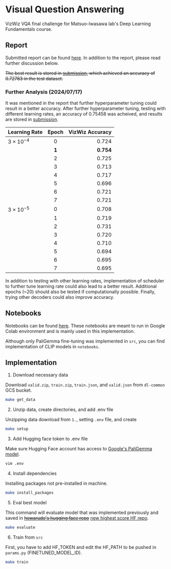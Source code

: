 # Visual Question Answering

VizWiz VQA final challenge for Matsuo-Iwasawa lab's Deep Learning Fundamentals course.

## Report
Submitted report can be found [here](report/report.pdf).
In addition to the report, please read further discussion below.

~~The best result is stored in [submission](submission/submitted.npy), which achieved an accuracy of 0.72783 in the test dataset.~~

### Further Analysis (2024/07/17)
It was mentioned in the report that further hyperparameter tuning could result in a better accuracy.
After further hyperparameter tuning, testing with different learning rates, an accuracy of 0.75458 was acheived, and results are stored in [submission](submission/new_submitted.npy).

| Learning Rate | Epoch |VizWiz Accuracy  |
| ------------- |:-------------:| -----:|
|$3 \times 10^{-4}$| 0 |0.724|
||**1**|**0.754**|
||2|0.725|
||3|0.713|
||4|0.717|
||5|0.696|
||6|0.721|
||7|0.721|
|$3 \times 10^{-5}$| 0 |0.708|
||1|0.719|
||2|0.731|
||3|0.720|
||4|0.710|
||5|0.694|
||6|0.695|
||7|0.695|

In addition to testing with other learning rates, implementation of scheduler to further tune learning rate could also lead to a better result. Additional epochs (\~20) should also be tested if computationally possible. Finally, trying other decoders could also improve accuracy.

## Notebooks
Notebooks can be found [here](notebooks).
These notebooks are meant to run in Google Colab environment and is mainly used in this implementation.

Although only PaliGemma fine-tuning was implemented in `src`, you can find implementation of CLIP models in `notebooks`.

## Implementation
1. Download necessary data

Download `valid.zip`, `train.zip`, `train.json`, and `valid.json` from `dl-common` GCS bucket.
```bash
make get_data
```

2. Unzip data, create directories, and add .env file

Unzipping data download from `1.`, setting `.env` file, and create
```bash
make setup
```

3. Add Hugging face token to .env file

Make sure Hugging Face account has access to [Google's PaliGemma model](https://huggingface.co/google/paligemma-3b-pt-224).

```bash
vim .env
```

4. Install dependencies

Installing packages not pre-installed in machine.
```bash
make install_packages
```

5. Eval best model

This command will evaluate model that was implemented previously and saved in ~~[howarudo's hugging face repo](https://huggingface.co/howarudo/paligemma-3b-pt-224-vqa-continue-ft-0)~~
[new highest score HF repo](https://huggingface.co/howarudo/paligemma-vqa-ft-colab-3e4-epoch_1).

```bash
make evaluate
```

6. Train from `src`

First, you have to add HF_TOKEN and edit the HF_PATH to be pushed in `params.py` (FINETUNED_MODEL_ID).
```bash
make train
```
